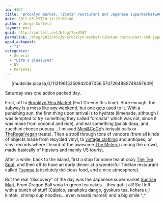 ```yaml
---
id: 4167
title: 'Brooklyn market, Tibetan restaurant and Japanese supermarket&#8230; in a day'
date: 2012-05-29T18:11:22+00:00
author: Jorge Cortell
layout: post
guid: http://cortell.net/blog/?p=4167
permalink: /blog/2012/05/29/brooklyn-market-tibetan-restaurant-and-japanese-supermarket-in-a-day/
wpsd_autopost:
  - "1"
categories:
  - General
  - "Life's pleasures"
  - NY
  - Personal
---
```

<p style="text-align: center">
  [mudslide:picasa,0,111219615350942087056,5747264889748497649]
</p>

Saturday was one action packed day.

First, off to <a title="http://www.brooklynflea.com/markets/" href="http://www.brooklynflea.com/markets/" target="_blank">Brooklyn Flea Market</a> (Fort Greene this time). Sure enough, the subway is a mess like any weekend, but one gets used to it. With a punishing sun, the first thing upon arrival is to hydrate (limenade, although I was tempted to try something they called &#8220;orchata&#8221; which was not, since it was made from coconut and rice), and eat something (palak dosa, and zucchini cheese pupusa&#8230; I missed <a title="http://www.mimiandcoco-ny.com/" href="http://www.mimiandcoco-ny.com/" target="_blank">Mimi&CoCo</a>&#8216;s teriyaki balls or <a title="http://www.theregalvegan.com" href="http://www.theregalvegan.com" target="_blank">TheRegalVegan</a> treats). Then a stroll through tons of vendors (from all kinds of objects made from recycled vinyl, to <a title="http://www.facebook.com/interwovenvintage" href="http://www.facebook.com/interwovenvintage" target="_blank">vintage clothing</a> and antiques, or vinyl records where I heard of the awesome <a title="http://www.themeters.org/" href="http://www.themeters.org/" target="_blank">The Meters</a>) among the crowd, made basically of hipsters and mainly US tourist.

After a while, back to the island, first a stop for some tea at cozy <a title="http://teaspotnyc.com/" href="http://teaspotnyc.com/" target="_blank">The Tea Spot</a>, and then off to have an early dinner at a wonderful Tibetan restaurant called <a title="https://maps.google.com/maps/place?q=tsampa+tibetan+restaurant+nyc&hl=en&cid=14302326278128619425" href="https://maps.google.com/maps/place?q=tsampa+tibetan+restaurant+nyc&hl=en&cid=14302326278128619425" target="_blank">Tsampa</a> (absolutely delicious food, and a nice atmosphere).

But the real &#8220;discovery&#8221; of the day was the Japanese supermarket <a title="https://maps.google.com/maps/place?cid=11674644152700205174" href="https://maps.google.com/maps/place?cid=11674644152700205174" target="_blank">Sunrise Mart</a>. From Dragon Ball soda to green tea cakes&#8230; they got it all! So I left with a bunch of stuff (Calpico, sanshoku dango, gyokuro tea, kohara uji kintoki, shrimp cup noodles&#8230; even wasabi mame!) and a big smile ^_^